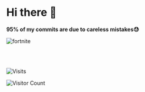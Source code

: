 # Hi there 👋
**95% of my commits are due to careless mistakes😓**



![fortnite](https://github.com/user-attachments/assets/b3f0d5b0-f8f3-41cc-88ba-eaa90930eecc)

<br>
<br>

![Visits](https://komarev.com/ghpvc/?username=mirbyte&color=22a153&style=for-the-badge&abbreviated=true&label=PROFILE+VIEWS++)
<!--blue 5757ff-->


![Visitor Count](https://hit.yhype.me/github/profile?account_id=83219244)
